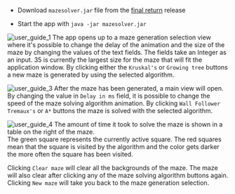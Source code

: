 * Download `mazesolver.jar` file from the [final return](https://github.com/tommivk/maze-solver/releases/tag/v1.0.0) release

* Start the app with `java -jar mazesolver.jar`

![user_guide_1](https://user-images.githubusercontent.com/52420413/176131708-0ea0e284-a67c-425d-ae04-64995d432b93.png)
The app opens up to a maze generation selection view where it's possible to change the delay of the animation and the size of the maze by changing the values of the text fields. The fields take an Integer as an input.
35 is currently the largest size for the maze that will fit the application window. By clicking either the `Kruskal's` or `Growing tree` buttons a new maze is generated
by using the selected algorithm.

![user_guide_3](https://user-images.githubusercontent.com/52420413/176131732-5e274eac-410f-4a66-9f83-f7fb98386c09.png)
After the maze has been generated, a main view will open. By changing the value in `Delay in ms` field, it is possible to change the
speed of the maze solving algorithm animation. By clicking `Wall Follower` `Tremaux's` or `A*` buttons the maze is solved with the selected algorithm. 

![user_guide_4](https://user-images.githubusercontent.com/52420413/176131737-2b7b01fe-f96d-4e84-a455-597da7c63fc7.png)
The amount of time it took to solve the maze is shown in a table on the right of the maze.   
The green square represents the currently active square. The red squares mean that the square is visited by the algorithm and the color gets darker the more often the square has been visited.  


Clicking `Clear maze` will clear all the backgrounds of the maze. The maze will also clear after clicking any of the maze solving algorithm buttons again. Clicking `New maze` will take you back to the maze generation selection. 
